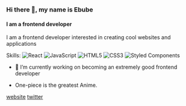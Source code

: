 ### Hi there 👋, my name is Ebube
#### I am a frontend developer
I am a frontend developer interested in creating cool websites and applications

Skills: ![React](https://img.shields.io/badge/react-%2320232a.svg?style=for-the-badge&logo=react&logoColor=%2361DAFB) ![JavaScript](https://img.shields.io/badge/javascript-%23323330.svg?style=for-the-badge&logo=javascript&logoColor=%23F7DF1E)  ![HTML5](https://img.shields.io/badge/html5-%23E34F26.svg?style=for-the-badge&logo=html5&logoColor=white) ![CSS3](https://img.shields.io/badge/css3-%231572B6.svg?style=for-the-badge&logo=css3&logoColor=white) ![Styled Components](https://img.shields.io/badge/styled--components-DB7093?style=for-the-badge&logo=styled-components&logoColor=white)

- 🔭 I’m currently working on becoming an extremely good frontend developer
 
- One-piece is the greatest Anime.

[website](https://personal-website-alpha-azure.vercel.app/) [twitter](https://twitter.com/jakushaaa)

